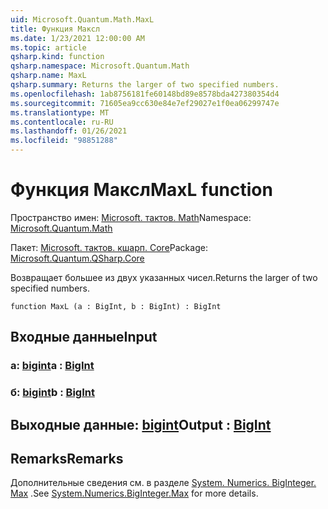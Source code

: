 ```yaml
---
uid: Microsoft.Quantum.Math.MaxL
title: Функция Максл
ms.date: 1/23/2021 12:00:00 AM
ms.topic: article
qsharp.kind: function
qsharp.namespace: Microsoft.Quantum.Math
qsharp.name: MaxL
qsharp.summary: Returns the larger of two specified numbers.
ms.openlocfilehash: 1ab8756181fe60148bd89e8578bda427380354d4
ms.sourcegitcommit: 71605ea9cc630e84e7ef29027e1f0ea06299747e
ms.translationtype: MT
ms.contentlocale: ru-RU
ms.lasthandoff: 01/26/2021
ms.locfileid: "98851288"
---
```

# <a name="maxl-function"></a><span data-ttu-id="273d1-102">Функция Максл</span><span class="sxs-lookup"><span data-stu-id="273d1-102">MaxL function</span></span>

<span data-ttu-id="273d1-103">Пространство имен: [Microsoft. тактов. Math](xref:Microsoft.Quantum.Math)</span><span class="sxs-lookup"><span data-stu-id="273d1-103">Namespace: [Microsoft.Quantum.Math](xref:Microsoft.Quantum.Math)</span></span>

<span data-ttu-id="273d1-104">Пакет: [Microsoft. тактов. кшарп. Core](https://nuget.org/packages/Microsoft.Quantum.QSharp.Core)</span><span class="sxs-lookup"><span data-stu-id="273d1-104">Package: [Microsoft.Quantum.QSharp.Core](https://nuget.org/packages/Microsoft.Quantum.QSharp.Core)</span></span>


<span data-ttu-id="273d1-105">Возвращает большее из двух указанных чисел.</span><span class="sxs-lookup"><span data-stu-id="273d1-105">Returns the larger of two specified numbers.</span></span>

```qsharp
function MaxL (a : BigInt, b : BigInt) : BigInt
```


## <a name="input"></a><span data-ttu-id="273d1-106">Входные данные</span><span class="sxs-lookup"><span data-stu-id="273d1-106">Input</span></span>

### <a name="a--bigint"></a><span data-ttu-id="273d1-107">a: [bigint](xref:microsoft.quantum.lang-ref.bigint)</span><span class="sxs-lookup"><span data-stu-id="273d1-107">a : [BigInt](xref:microsoft.quantum.lang-ref.bigint)</span></span>




### <a name="b--bigint"></a><span data-ttu-id="273d1-108">б: [bigint](xref:microsoft.quantum.lang-ref.bigint)</span><span class="sxs-lookup"><span data-stu-id="273d1-108">b : [BigInt](xref:microsoft.quantum.lang-ref.bigint)</span></span>





## <a name="output--bigint"></a><span data-ttu-id="273d1-109">Выходные данные: [bigint](xref:microsoft.quantum.lang-ref.bigint)</span><span class="sxs-lookup"><span data-stu-id="273d1-109">Output : [BigInt](xref:microsoft.quantum.lang-ref.bigint)</span></span>



## <a name="remarks"></a><span data-ttu-id="273d1-110">Remarks</span><span class="sxs-lookup"><span data-stu-id="273d1-110">Remarks</span></span>

<span data-ttu-id="273d1-111">Дополнительные сведения см. в разделе [System. Numerics. BigInteger. Max](https://docs.microsoft.com/dotnet/api/system.numerics.biginteger.max) .</span><span class="sxs-lookup"><span data-stu-id="273d1-111">See [System.Numerics.BigInteger.Max](https://docs.microsoft.com/dotnet/api/system.numerics.biginteger.max) for more details.</span></span>